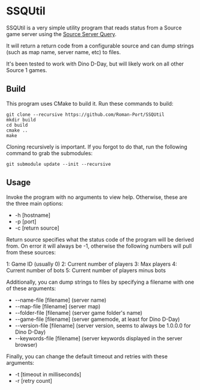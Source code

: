 # SSQUtil

SSQUtil is a very simple utility program that reads status from a Source game server using the [Source Server Query](https://developer.valvesoftware.com/wiki/Server_queries).

It will return a return code from a configurable source and can dump strings (such as map name, server name, etc) to files.

It's been tested to work with Dino D-Day, but will likely work on all other Source 1 games.

## Build

This program uses CMake to build it. Run these commands to build:

```
git clone --recursive https://github.com/Roman-Port/SSQUtil
mkdir build
cd build
cmake ..
make
```

Cloning recursively is important. If you forgot to do that, run the following command to grab the submodules:

```
git submodule update --init --recursive
```

## Usage

Invoke the program with no arguments to view help. Otherwise, these are the three main options:

* -h [hostname]
* -p [port]
* -c [return source]

Return source specifies what the status code of the program will be derived from. On error it will always be -1, otherwise the following numbers will pull from these sources:

1: Game ID (usually 0)
2: Current number of players
3: Max players
4: Current number of bots
5: Current number of players minus bots

Additionally, you can dump strings to files by specifying a filename with one of these arguments:

* --name-file [filename] (server name)
* --map-file [filename] (server map)
* --folder-file [filename] (server game folder's name)
* --game-file [filename] (server gamemode, at least for Dino D-Day)
* --version-file [filename] (server version, seems to always be 1.0.0.0 for Dino D-Day)
* --keywords-file [filename] (server keywords displayed in the server browser)

Finally, you can change the default timeout and retries with these arguments:

* -t [timeout in milliseconds]
* -r [retry count]